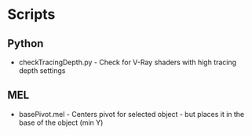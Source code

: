 Scripts
================

Python
------

* checkTracingDepth.py - Check for V-Ray shaders with high tracing depth settings


MEL
---

* basePivot.mel - Centers pivot for selected object - but places it in the base of the object (min Y)
